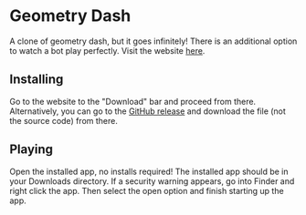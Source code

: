# Geometry Dash
A clone of geometry dash, but it goes infinitely! There is an additional option to watch a bot play perfectly.
Visit the website [here](https://geodash-school.herokuapp.com/index).

## Installing
Go to the website to the "Download" bar and proceed from there. Alternatively, you can go to the [GitHub release](https://github.com/Diego17230/geometry_dash/releases/tag/v1.0.0) and download the file (not the source code) from there.

## Playing
Open the installed app, no installs required! The installed app should be in your Downloads directory. If a security warning appears, go into Finder and right click the app. Then select the open option and finish starting up the app.
